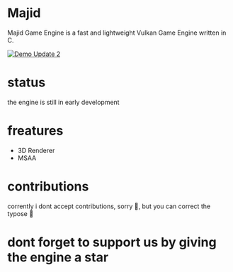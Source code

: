 # Majid
Majid Game Engine is a fast and lightweight Vulkan Game Engine written in C.

[![Demo Update 2](https://img.youtube.com/vi/YgQXpDqTKHc/maxresdefault.jpg)](https://www.youtube.com/watch?v=YgQXpDqTKHc) 

# status
the engine is still in early development

# freatures

  * 3D Renderer
  * MSAA
  
  
  # contributions
  corrently i dont accept contributions, sorry 🥲️, but you can correct the typose 🤫️

# dont forget to support us by giving the engine a star
